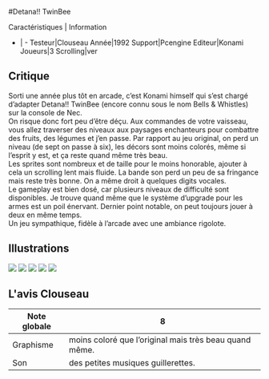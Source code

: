 #Detana!! TwinBee

Caractéristiques | Information
- | -
Testeur|Clouseau
Année|1992
Support|Pcengine
Editeur|Konami
Joueurs|3
Scrolling|ver

## Critique
Sorti une année plus tôt en arcade, c’est Konami himself qui s’est chargé d’adapter Detana!! TwinBee (encore connu sous le nom Bells & Whistles) sur la console de Nec.<br/>On risque donc fort peu d’être déçu. Aux commandes de votre vaisseau, vous allez traverser des niveaux aux paysages enchanteurs pour combattre des fruits, des légumes et j’en passe. Par rapport au jeu original, on perd un niveau (de sept on passe à six), les décors sont moins colorés, même si l’esprit y est, et ça reste quand même très beau.<br/>Les sprites sont nombreux et de taille pour le moins honorable, ajouter à cela un scrolling lent mais fluide. La bande son perd un peu de sa fringance mais reste très bonne. On a même droit à quelques digits vocales.<br/>Le gameplay est bien dosé, car plusieurs niveaux de difficulté sont disponibles. Je trouve quand même que le système d’upgrade pour les armes est un poil énervant. Dernier point notable, on peut toujours jouer à deux en même temps. <br/>Un jeu sympathique, fidèle à l’arcade avec une ambiance rigolote.

## Illustrations
![](http://www.shmup.com/images/thumbs/img_fiche_1_387.jpg)
![](http://www.shmup.com/images/thumbs/img_fiche_2_387.jpg)
![](http://www.shmup.com/images/thumbs/img_fiche_3_387.jpg)
![](http://www.shmup.com/images/thumbs/)
![](http://www.shmup.com/images/thumbs/)

## L'avis Clouseau
Note globale|8
-|-
Graphisme|moins coloré que l’original mais très beau quand même.
Son|des petites musiques guillerettes. 
